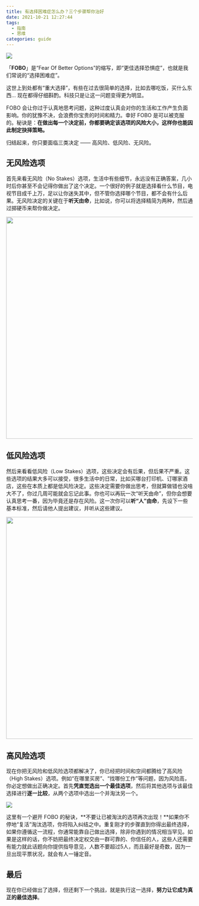 ```yaml
---
title: 有选择困难症怎么办？三个步骤帮你治好
date: 2021-10-21 12:27:44
tags:
  - 指南
  - 思维
categories: guide
---
```


![](/images/guide/FOBO.jpeg)


「**FOBO**」是“Fear Of Better Options”的缩写，即“更佳选择恐惧症”，也就是我们常说的“选择困难症”。

这世上到处都有“重大选择”，有些在过去很简单的选择，比如去哪吃饭，买什么东西... 现在都得仔细斟酌。科技只是让这一问题变得更为明显。

FOBO 会让你过于认真地思考问题，这种过度认真会对你的生活和工作产生负面影响。你的犹豫不决，会浪费你宝贵的时间和精力。幸好 FOBO 是可以被克服的。秘诀是：**在做出每一个决定前，你都要确定该选项的风险大小，这样你也能因此制定抉择策略。**

归结起来，你只要面临三类决定 —— 高风险、低风险、无风险。

## 无风险选项

首先来看无风险（No Stakes）选项，生活中有些细节，永远没有正确答案，几小时后你甚至不会记得你做出了这个决定。一个很好的例子就是选择看什么节目，电视节目成千上万，足以让你迷失其中，但不管你选择哪个节目，都不会有什么后果。无风险决定的关键在于**听天由命**，比如说，你可以将选择精简为两种，然后通过掷硬币来帮你做决定。

<img src="/images/guide/fobo-no-stakes.jpg" width="600">

## 低风险选项

然后来看看低风险（Low Stakes）选项，这些决定会有后果，但后果不严重。这些选项的结果大多可以接受，很多生活中的日常，比如买哪台打印机、订哪家酒店，这些在本质上都是低风险决定。这些决定需要你做出思考，但就算做错也没啥大不了，你过几周可能就会忘记此事。你也可以再玩一次“听天由命”，但你会想要认真思考一番，因为毕竟还是存在风险。这一次你可以**听“人”由命**，先设下一些基本标准，然后请他人提出建议，并听从这些建议。

<img src="/images/guide/fobo-low-stakes.jpeg" width="600">

## 高风险选项

现在你把无风险和低风险选项都解决了，你已经把时间和空间都腾给了高风险（High Stakes）选项。例如“在哪里买房”、“找哪份工作”等问题，因为风险高，你必定想做出正确决定。首先**凭直觉选出一个最佳选项**，然后将其他选项与该最佳选择进行**逐一比较**，从两个选项中选出一个并淘汰另一个。

![](/images/guide/fobo-high-stakes.jpeg)

这里有一个避开 FOBO 的秘诀，**不要让已被淘汰的选项再次出现！**如果你不停地“复活”淘汰选项，你将陷入纠结之中。重复刚才的步骤直到你得出最终选择，如果你遵循这一流程，你通常能靠自己做出选择，除非你遇到的情况相当罕见。如果是这样的话，你不妨把最终决定权交由一群可靠的、你信任的人，这些人还需要有能力就此话题向你提供指导意见，人数不要超过5人，而且最好是奇数，因为一旦出现平票状况，就会有人一锤定音。

## 最后

现在你已经做出了选择，但还剩下一个挑战，就是执行这一选择，**努力让它成为真正的最佳选择**。